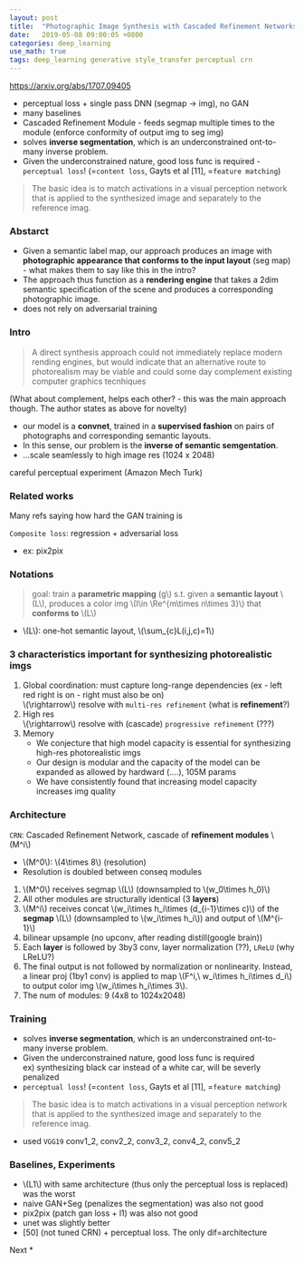 ```yaml
---
layout: post
title:  "Photographic Image Synthesis with Cascaded Refinement Networks"
date:   2019-05-08 09:00:05 +0800
categories: deep_learning
use_math: true
tags: deep_learning generative style_transfer perceptual crn
---
```


<a href="https://arxiv.org/abs/1707.09405" target="_blank">https://arxiv.org/abs/1707.09405</a>

* perceptual loss + single pass DNN (segmap -> img), no GAN
* many baselines
* Cascaded Refinement Module - feeds segmap multiple times to the module (enforce conformity of output img to seg img)
* solves __inverse segmentation__, which is an underconstrained ont-to-many inverse problem.
* Given the underconstrained nature, good loss func is required - `perceptual loss`! (=`content loss`, Gayts et al [11], =`feature matching`)  
> The basic idea is to match activations in a visual perception network that is applied to the synthesized image and separately to the reference imag.

### Abstarct
* Given a semantic label map, our approach produces an image with __photographic appearance that conforms to the input layout__ (seg map) - what makes them to say like this in the intro?
* The approach thus function as a __rendering engine__ that takes a 2dim semantic specification of the scene and produces a corresponding photographic image.
* does not rely on adversarial training


### Intro
> A direct synthesis approach could not immediately replace modern rending engines, but would indicate that an alternative route to photorealism may be viable and could some day complement existing computer graphics tecnhiques

(What about complement, helps each other? - this was the main approach though. The author states as above for novelty)

* our model is a __convnet__, trained in a __supervised fashion__ on pairs of photographs and corresponding semantic layouts.
* In this sense, our problem is the __inverse of semantic semgentation__.
* ...scale seamlessly to high image res (1024 x 2048)

careful perceptual experiment (Amazon Mech Turk)

### Related works

Many refs saying how hard the GAN training is

`Composite loss`: regression + adversarial loss
* ex: pix2pix


### Notations
> goal: train a __parametric mapping__ \(g\\) s.t. given a __semantic layout__ \\(L\\), produces a color img \\(I\in \Re^\{m\times n\times 3\}\\) that __conforms to__ \\(L\\)

* \\(L\\): one-hot semantic layout, \\(\sum\_\{c\}L(i,j,c)=1\\)

### 3 characteristics important for synthesizing photorealistic imgs
1. Global coordination: must capture long-range dependencies (ex - left red right is on - right must also be on)  
    \\(\rightarrow\\) resolve with `multi-res refinement` (what is __refinement__?)
2. High res  
\\(\rightarrow\\) resolve with (cascade) `progressive refinement` (???)
3. Memory  
   * We conjecture that high model capacity is essential for synthesizing high-res photorealistic imgs
   * Our design is modular and the capacity of the model can be expanded as allowed by hardward (....), 105M params
   * We have consistently found that increasing model capacity increases img quality

### Architecture
`CRN`: Cascaded Refinement Network, cascade of __refinement modules__ \\(M^i\\)
* \\(M^0\\): \\(4\times 8\\) (resolution)
* Resolution is doubled between conseq modules

1. \\(M^0\\) receives segmap \\(L\\) (downsampled to \\(w\_0\times h\_0)\\)
2. All other modules are structurally identical (3 __layers__)
3. \\(M^i\\) receives concat \\(w\_i\times h\_i\times (d\_\{i-1\}\times c)\\) of the __segmap__ \\(L\\) (downsampled to \\(w\_i\times h\_i\\)) and output of \\(M^\{i-1\}\\)
4. bilinear upsample (no upconv, after reading distill(google brain))
5. Each __layer__ is followed by 3by3 conv, layer normalization (??), `LReLU` (why LReLU?)
6. The final output is not followed by normalization or nonlinearity. Instead, a linear proj (1by1 conv) is applied to map \\(F^i,\\ w\_i\times h\_i\times d\_i\\) to output color img \\(w\_i\times h\_i\times 3\\).
7. The num of modules: 9 (4x8 to 1024x2048)

### Training
* solves __inverse segmentation__, which is an underconstrained ont-to-many inverse problem.
* Given the underconstrained nature, good loss func is required  
ex) synthesizing black car instead of a white car, will be severly penalized
* `perceptual loss`! (=`content loss`, Gayts et al [11], =`feature matching`)
> The basic idea is to match activations in a visual perception network that is applied to the synthesized image and separately to the reference imag.
  * used `VGG19` conv1_2, conv2_2, conv3_2, conv4_2, conv5_2

### Baselines, Experiments
* \\(L1\\) with same architecture (thus only the perceptual loss is replaced) was the worst
* naive GAN+Seg (penalizes the segmentation) was also not good
* pix2pix (patch gan loss + l1) was also not good
* unet was slightly better
* [50] (not tuned CRN) + perceptual loss. The only dif=architecture


Next
* 